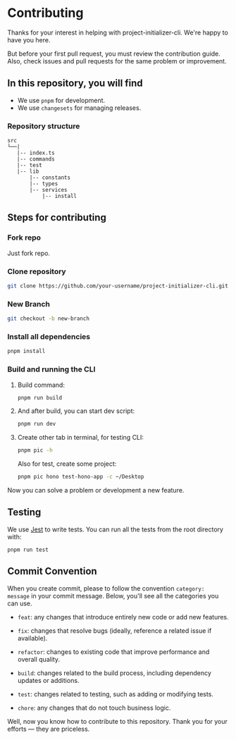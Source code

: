 # Contributing 
Thanks for your interest in helping with project-initializer-cli. We're happy to have you here.

But before your first pull request, you must review the contribution guide. Also, check issues and pull requests for the same problem or improvement.

## In this repository, you will find
- We use `pnpm` for development.
- We use `changesets` for managing releases.

### Repository structure
```
src
└──|
   |-- index.ts
   |-- commands 
   |-- test
   |-- lib
       |-- constants
       |-- types
       |-- services
           |-- install
```

## Steps for contributing
### Fork repo
Just fork repo.

### Clone repository
```bash
git clone https://github.com/your-username/project-initializer-cli.git
```

### New Branch
```bash
git checkout -b new-branch
```

### Install all dependencies
```bash
pnpm install
```

### Build and running the CLI
1. Build command:
    ```bash
    pnpm run build
    ```

2. And after build, you can start dev script:
    ```bash
    pnpm run dev
    ```
3. Create other tab in terminal, for testing CLI:
    ```bash
    pnpm pic -h
    ```

    Also for test, create some project:
    ```bash
    pnpm pic hono test-hono-app -c ~/Desktop
    ```

Now you can solve a problem or development a new feature.

## Testing
We use <a href="https://jestjs.io/">Jest</a> to write tests. You can run all the tests from the root directory with:
```
pnpm run test
```

## Commit Convention
When you create commit, please to follow the convention `category: message` in your commit message. Below, you'll see all the categories you can use. 

- `feat`: any changes that introduce entirely new code or add new features.

- `fix`: changes that resolve bugs (ideally, reference a related issue if available).

- `refactor`: changes to existing code that improve performance and overall quality.

- `build`: changes related to the build process, including dependency updates or additions.

- `test`: changes related to testing, such as adding or modifying tests.

- `chore`: any changes that do not touch business logic.

Well, now you know how to contribute to this repository. Thank you for your efforts — they are priceless.